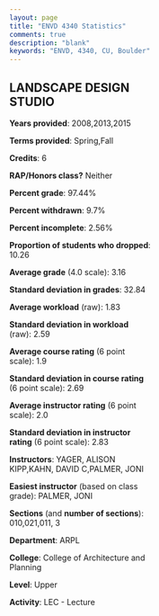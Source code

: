 ```yaml
---
layout: page
title: "ENVD 4340 Statistics"
comments: true
description: "blank"
keywords: "ENVD, 4340, CU, Boulder"
--- 
```

<head>
<script src="https://ajax.googleapis.com/ajax/libs/jquery/2.1.3/jquery.min.js"></script>
<script src="https://dl.dropboxusercontent.com/s/pc42nxpaw1ea4o9/highcharts.js?dl=0"></script>
<!-- <script src="../assets/js/highcharts.js"></script> -->
<style type="text/css">@font-face {
	font-family: "Bebas Neue";
	src: url(https://www.filehosting.org/file/details/544349/BebasNeue%20Regular.otf) format("opentype");
	}
	h1.Bebas { 
		font-family: "Bebas Neue", Verdana, Tahoma;
	}
</style>
</head>
<body>
	<div id="container" style="float: right; width: 45%; height: 88%; margin-left: 2.5%; margin-right: 2.5%;"></div>
	<script language="JavaScript">
		$(document).ready(function() {
		var chart = {type: 'column'};
		var title = {text: 'Grade Distribution'};
		var xAxis = {categories: ['A','B','C','D','F'],crosshair: true};
		var yAxis = {min: 0,title: {text: 'Percentage'}};
		var tooltip = {headerFormat: '<center><b><span style="font-size:20px">{point.key}</span></b></center>',
		               pointFormat: '<td style="padding:0"><b>{point.y:.1f}%</b></td>',
		               footerFormat: '</table>',shared: true,useHTML: true};
		var plotOptions = {column: {pointPadding: 0.0,borderWidth: 0}};  
		var credits = {enabled: false};var series= [{name: 'Percent',data: [44.12,32.35,20.59,0.0,2.94,]}];
		var json = {};
		json.chart = chart;
		json.title = title;
		json.tooltip = tooltip;
		json.xAxis = xAxis;
		json.yAxis = yAxis;  
		json.series = series;
		json.plotOptions = plotOptions;  
		json.credits = credits;
		$('#container').highcharts(json);
	});
	</script>
</body>
			   
## LANDSCAPE DESIGN STUDIO

**Years provided**: 2008,2013,2015

**Terms provided**: Spring,Fall

**Credits**: 6

**RAP/Honors class?** Neither

**Percent grade**: 97.44%

**Percent withdrawn**: 9.7%

**Percent incomplete**: 2.56%

**Proportion of students who dropped**: 10.26

**Average grade** (4.0 scale): 3.16

**Standard deviation in grades**: 32.84

**Average workload** (raw): 1.83

**Standard deviation in workload** (raw): 2.59

**Average course rating** (6 point scale): 1.9

**Standard deviation in course rating** (6 point scale): 2.69

**Average instructor rating** (6 point scale): 2.0

**Standard deviation in instructor rating** (6 point scale): 2.83

**Instructors**: YAGER, ALISON KIPP,KAHN, DAVID C,PALMER, JONI

**Easiest instructor** (based on class grade): PALMER, JONI

**Sections** (and **number of sections**): 010,021,011, 3

**Department**: ARPL

**College**: College of Architecture and Planning

**Level**: Upper

**Activity**: LEC - Lecture